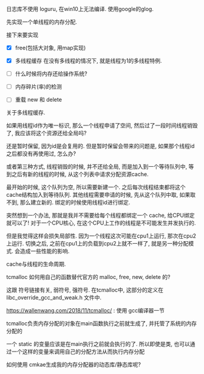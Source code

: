 日志库不使用 loguru, 在win10上无法编译. 使用google的glog. 

先实现一个单线程的内存分配. 

接下来要实现
- [x] free(包括大对象, 用map实现)
- [x] 多线程缓存
    在没有多线程的情况下, 就是线程为1的多线程特例. 
- [ ] 什么时候将内存还给操作系统?
- [ ] 内存碎片(率)的检测
- [ ] 重载 new 和 delete


关于多线程缓存.

如果用线程id作为唯一标识, 那么一个线程申请了空间, 然后过了一段时间线程销毁了, 我应该将这个资源还给全局吗? 

还是暂时保留, 因为id是会复用的. 但是暂时保留会带来的问题是, 如果那个线程id之后都没有再使用过, 怎么办?

或者第三种方式, 线程销毁的时候, 并不还给全局, 而是加入到一个等待队列中, 等到之后有新的线程的时候, 从这个列表中请求分配资源cache.

最开始的时候, 这个队列为空, 所以需要新建一个. 之后每次线程结束都将这个cache结构加入到等待队列. 
其他线程需要申请的时候, 先从这个队列中取, 如果取不到, 那么建立新的.
绑定的时候使用线程id进行绑定. 


突然想到一个办法, 那就是我并不需要给每个线程都绑定一个 cache, 给CPU绑定就可以了!
对于一个CPU核心, 在这个CPU上工作的线程是不可能发生并发执行的.

但是我觉得这样会损失局部性. 因为一个线程这次可能在cpu1上运行, 那次在cpu2上运行. 
切换之后, 之前在cpu1上的负载到cpu2上就不一样了, 就是另一种分配模式. 会造成一些性能的影响. 


cache与线程的生命周期. 


tcmalloc 如何用自己的函数替代官方的 malloc, free, new, delete 的?

这跟 符号链接有关, 弱符号, 强符号. 在tcmalloc中, 这部分的定义在 libc_override_gcc_and_weak.h 文件中. 

https://wallenwang.com/2018/11/tcmalloc/ : 使用 gcc编译器一节

tcmalloc负责内存分配的对象在main函数执行之前就生成了, 并托管了系统的内存分配的

一个 static 的变量应该是在main执行之前就会执行的了. 所以即使是类, 也可以通过一个这样的变量来调用自己的分配方法从而执行内存分配

如何使用 cmkae生成我的内存分配器的动态库/静态库呢? 

